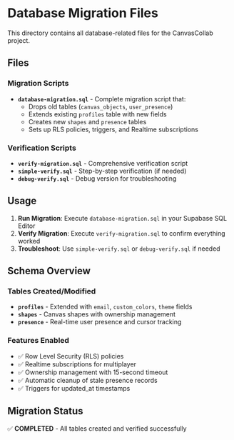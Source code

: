 # Database Migration Files

This directory contains all database-related files for the CanvasCollab project.

## Files

### Migration Scripts
- **`database-migration.sql`** - Complete migration script that:
  - Drops old tables (`canvas_objects`, `user_presence`)
  - Extends existing `profiles` table with new fields
  - Creates new `shapes` and `presence` tables
  - Sets up RLS policies, triggers, and Realtime subscriptions

### Verification Scripts
- **`verify-migration.sql`** - Comprehensive verification script
- **`simple-verify.sql`** - Step-by-step verification (if needed)
- **`debug-verify.sql`** - Debug version for troubleshooting

## Usage

1. **Run Migration**: Execute `database-migration.sql` in your Supabase SQL Editor
2. **Verify Migration**: Execute `verify-migration.sql` to confirm everything worked
3. **Troubleshoot**: Use `simple-verify.sql` or `debug-verify.sql` if needed

## Schema Overview

### Tables Created/Modified
- **`profiles`** - Extended with `email`, `custom_colors`, `theme` fields
- **`shapes`** - Canvas shapes with ownership management
- **`presence`** - Real-time user presence and cursor tracking

### Features Enabled
- ✅ Row Level Security (RLS) policies
- ✅ Realtime subscriptions for multiplayer
- ✅ Ownership management with 15-second timeout
- ✅ Automatic cleanup of stale presence records
- ✅ Triggers for updated_at timestamps

## Migration Status
✅ **COMPLETED** - All tables created and verified successfully
